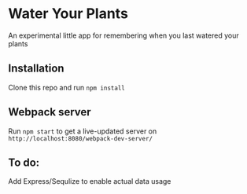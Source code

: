 # Water Your Plants

An experimental little app for remembering when you last watered your plants

## Installation

Clone this repo and run `npm install`

## Webpack server

Run `npm start` to get a live-updated server on `http://localhost:8080/webpack-dev-server/`

## To do: 

Add Express/Sequlize to enable actual data usage


